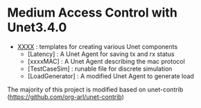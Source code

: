 # Medium Access Control with Unet3.4.0
 

- [XXXX](templates/) : templates for creating various Unet components
    - [Latency] :   A Unet Agent for saving tx and rx status
    - [xxxxMAC] :   A Unet Agent describing the mac protocol
    - [TestCaseSim]   : runable file for discrete simulation
    - [LoadGenerator] : A modified Unet Agent to generate load

The majority of this project is modified based on unet-contrib (https://github.com/org-arl/unet-contrib)


